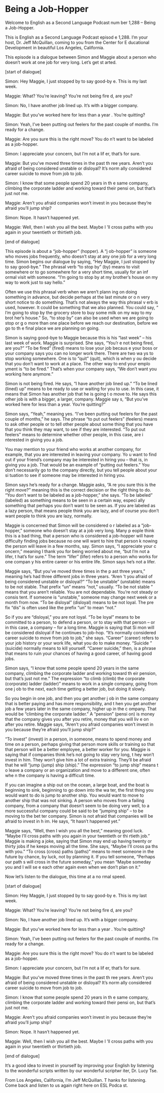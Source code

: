# Being a Job-Hopper

Welcome to English as a Second Language Podcast num ber 1,288 – Being a Job-Hopper. 

This is English as a Second Language Podcast episod e 1,288. I’m your host, Dr. Jeff McQuillan, coming to you from the Center for E ducational Development in beautiful Los Angeles, California. 

This episode is a dialogue between Simon and Maggie  about a person who doesn’t work at one job for very long. Let’s get st arted. 

[start of dialogue] 

Simon: Hey Maggie, I just stopped by to say good-by e. This is my last week. 

Maggie: What? You’re leaving? You’re not being fire d, are you? 

Simon: No, I have another job lined up. It’s with a  bigger company. 

Maggie: But you’ve worked here for less than a year . You’re quitting? 

Simon: Yeah, I’ve been putting out feelers for the past couple of months. I’m ready for a change. 

Maggie: Are you sure this is the right move? You do n’t want to be labeled as a job-hopper. 

Simon: I appreciate your concern, but I’m not a lif er, that’s for sure. 

Maggie: But you’ve moved three times in the past th ree years. Aren’t you afraid of being considered unstable or disloyal? It’s norm ally considered career suicide to move from job to job. 

Simon: I know that some people spend 20 years in th e same company, climbing the corporate ladder and working toward their pensi on, but that’s just not me. 

Maggie: Aren’t you afraid companies won’t invest in  you because they’re afraid you’ll jump ship? 

Simon: Nope. It hasn’t happened yet. 

Maggie: Well, then I wish you all the best. Maybe I ’ll cross paths with you again in your twentieth or thirtieth job. 

[end of dialogue] 

This episode is about a “job-hopper” (hopper). A “j ob-hopper” is someone who moves jobs frequently, who doesn’t stay at any one job for a very long time. Simon begins our dialogue by saying, “Hey Maggie, I  just stopped by to say good-bye.” The phrasal verb “to stop by” (by) means  to visit somewhere or to go somewhere for a very short time, usually for an inf ormal visit with someone. “I’m going to stop by at my brother’s house on my way to  work just to say hello.”  

Often we use this phrasal verb when we aren’t plann ing on doing something in advance, but decide perhaps at the last minute or o n very short notice to do something. That’s not always the way this phrasal v erb is used, however. It could be something that we also planned. You could say, “ I’m going to stop by the grocery store to buy some milk on my way to my brot her’s house.” So, “to stop by” can also be used when we are going to stop or g o more than one place before we reach our destination, before we go to th e final place we are planning on going.  

Simon is saying good-bye to Maggie because this is his “last week” – his last week of work. Maggie is surprised. She says, “You’r e not being fired, are you?” “To be fired” (fired) means to lose your job becaus e your boss or your company says you can no longer work there. There are two wa ys to stop working somewhere. One is to “quit” (quit), which is when y ou decide that you don’t want to work at a place. The other way to end your emplo yment is “to be fired.” That’s when your company says, “We don’t want you working here anymore.”  

Simon is not being fired. He says, “I have another job lined up.” “To be lined (lined) up” means to be ready to use or waiting for  you to use. In this case, it means that Simon has another job that he is going t o move to. He says this other job is with a bigger, a larger, company. Maggie say s, “But you’ve worked here for less than a year. You’re quitting?”  

Simon says, “Yeah,” meaning yes. “I’ve been putting  out feelers for the past couple of months,” he says. The phrase “to put out feelers” (feelers) means to ask other people or to tell other people about some thing that you have that you think they may want, to see if they are interested.  “To put out feelers” means to determine whether other people, in this case, are i nterested in giving you a job.  

You may mention to your friend who works at another  company, for example, that you are interested in leaving your company. Yo u want to find out if your friend’s company may be interested in hiring you – that is, in giving you a job. That would be an example of “putting out feelers.” You don’t necessarily go to the company directly, but you tell people about your si tuation to see if someone may be interested in hiring you.  

Simon says he’s ready for a change. Maggie asks, “A re you sure this is the right move?” meaning this is the correct decision or the right thing to do. “You don’t want to be labeled as a job-hopper,” she says. “To be labeled” (labeled) as something means to be seen in a certain way, especi ally something that perhaps you don’t want to be seen as. If you are labeled as  a lazy person, that means people think you are lazy, and of course you don’t want people to think you are lazy, normally.  

Maggie is concerned that Simon will be considered o r labeled as a “job-hopper,” someone who doesn’t stay at a job very long. Many p eople think this is a bad thing, that a person who is considered a job-hopper  will have difficulty finding jobs because no one will want to hire that person k nowing the person will leave in a few months, say. Simon says, “I appreciate your c oncern,” meaning I thank you for being worried about me, “but I’m not a lifer, t hat’s for sure.” The term “lifer” (lifer) refers to a person who works for one compan y his entire career or his entire life. Simon says he’s not a lifer.  

Maggie says, “But you’ve moved three times in the p ast three years,” meaning he’s had three different jobs in three years. “Aren ’t you afraid of being considered unstable or disloyal?” “To be unstable” (unstable) means to be not stable. That prefix “un” means “not,” usually. “To be not stable ” means that you aren’t reliable. You are not dependable. You’re not steady or consis tent. If someone is “unstable,” someone may change next week or a month  from now. “To be disloyal” (disloyal) means to be not loyal. The pre fix “dis” is often used like the prefix “un” to mean “not.”  

So if you are “disloyal,” you are not loyal. “To be  loyal” means to be committed to a person, to defend a person, or to stay with that person – or in this case, a company – for a long time. Maggie is saying that Si mon will be considered disloyal if he continues to job-hop. “It’s normally  considered career suicide to move from job to job,” she says. “Career” (career) refers to your job history or your work life, what you do to make money. “Suicide ” (suicide) normally means to kill yourself. “Career suicide,” then, is a phrase that means to ruin your chances of having a good career, of having good jobs.  

Simon says, “I know that some people spend 20 years  in the same company, climbing the corporate ladder and working toward th eir pension, but that’s just not me.” The expression “to climb (climb) the corporate  (corporate) ladder (ladder)” means to work in a single company, going from one j ob to the next, each time getting a better job, but doing it slowly.  

So you begin in one job, and then you get another j ob in the same company that is better paying and has more responsibility, and t hen you get another job a few years later in the same company, higher up in the c ompany. That would be “climbing the corporate ladder.” A “pension” (pensi on) is money that the company gives you after you retire, money that you will liv e on after you retire. Maggie says, “Aren’t you afraid companies won’t invest in you because they’re afraid you’ll jump ship?”  

“To invest” (invest) in a person, in someone, means  to spend money and time on a person, perhaps giving that person more skills or  training so that that person will be a better employee, a better worker for you.  Maggie is saying that if companies think he’s not going to stay very long, t hey won’t invest in him. They won’t give him a lot of extra training. They’ll be afraid that he will “jump (jump) ship (ship).” The expression “to jump ship” means t o leave a company or an organization and move to a different one, often whe n the company is having a difficult time.  

If you can imagine a ship out on the ocean, a large  boat, and the boat is beginning to sink, beginning to go down into the wa ter, the first thing you would want to do is jump to another ship. You would want to move to another ship that was not sinking. A person who moves from a failing company, from a company that doesn’t seem to be doing very well, to a more successful company could be said to be “jumping ship” – to be moving to the bet ter company. Simon is not afraid that companies will be afraid to invest in h im. He says, “It hasn’t happened yet.”  

Maggie says, “Well, then I wish you all the best,” meaning good luck. “Maybe I’ll cross paths with you again in your twentieth or thi rtieth job.” Maggie is making a joke, saying that Simon may end up having twenty or  thirty jobs if he keeps moving all the time. She says, “Maybe I’ll cross pa ths with you.” “To cross (cross) paths (paths)” means to meet someone in the future by chance, by luck, not by planning it. If you tell someone, “Perhaps our path s will cross in the future someday,” you mean “Maybe someday you and I will se e each other again even when we don’t plan on it.” 

Now let’s listen to the dialogue, this time at a no rmal speed. 

[start of dialogue] 

Simon: Hey Maggie, I just stopped by to say good-by e. This is my last week. 

Maggie: What? You’re leaving? You’re not being fire d, are you? 

Simon: No, I have another job lined up. It’s with a  bigger company. 

Maggie: But you’ve worked here for less than a year . You’re quitting? 

Simon: Yeah, I’ve been putting out feelers for the past couple of months. I’m ready for a change. 

Maggie: Are you sure this is the right move? You do n’t want to be labeled as a job-hopper. 

Simon: I appreciate your concern, but I’m not a lif er, that’s for sure. 

Maggie: But you’ve moved three times in the past th ree years. Aren’t you afraid of being considered unstable or disloyal? It’s norm ally considered career suicide to move from job to job. 

Simon: I know that some people spend 20 years in th e same company, climbing the corporate ladder and working toward their pensi on, but that’s just not me. 

Maggie: Aren’t you afraid companies won’t invest in  you because they’re afraid you’ll jump ship? 

Simon: Nope. It hasn’t happened yet. 

Maggie: Well, then I wish you all the best. Maybe I ’ll cross paths with you again in your twentieth or thirtieth job. 

[end of dialogue] 

It’s a good idea to invest in yourself by improving  your English by listening to the wonderful scripts written by our wonderful scriptwr iter, Dr. Lucy Tse.  

From Los Angeles, California, I’m Jeff McQuillan. T hanks for listening. Come back and listen to us again right here on ESL Podca st.   

